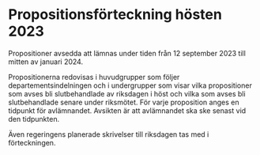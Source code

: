# Propositionsförteckning hösten 2023

Propositioner avsedda att lämnas under tiden från 12 september 2023 till mitten av januari 2024.

Propositionerna redovisas i huvudgrupper som följer departementsindelningen och i undergrupper som visar vilka propositioner som avses bli slutbehandlade av riksdagen i höst och vilka som avses bli slutbehandlade senare under riksmötet. För varje proposition anges en tidpunkt för avlämnandet. Avsikten är att avlämnandet ska ske senast vid den tidpunkten.

Även regeringens planerade skrivelser till riksdagen tas med i förteckningen.
